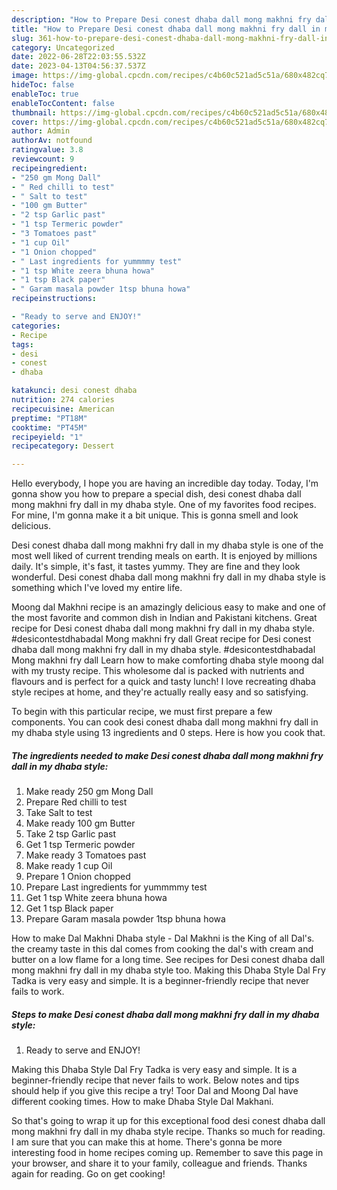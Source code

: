 ```yaml
---
description: "How to Prepare Desi conest dhaba dall mong makhni fry dall in my dhaba style yang Delicious"
title: "How to Prepare Desi conest dhaba dall mong makhni fry dall in my dhaba style yang Delicious"
slug: 361-how-to-prepare-desi-conest-dhaba-dall-mong-makhni-fry-dall-in-my-dhaba-style-yang-delicious
category: Uncategorized
date: 2022-06-28T22:03:55.532Z
date: 2023-04-13T04:56:37.537Z
image: https://img-global.cpcdn.com/recipes/c4b60c521ad5c51a/680x482cq70/desi-conest-dhaba-dall-mong-makhni-fry-dall-in-my-dhaba-style-recipe-main-photo.jpg
hideToc: false
enableToc: true
enableTocContent: false
thumbnail: https://img-global.cpcdn.com/recipes/c4b60c521ad5c51a/680x482cq70/desi-conest-dhaba-dall-mong-makhni-fry-dall-in-my-dhaba-style-recipe-main-photo.jpg
cover: https://img-global.cpcdn.com/recipes/c4b60c521ad5c51a/680x482cq70/desi-conest-dhaba-dall-mong-makhni-fry-dall-in-my-dhaba-style-recipe-main-photo.jpg
author: Admin
authorAv: notfound
ratingvalue: 3.8
reviewcount: 9
recipeingredient:
- "250 gm Mong Dall"
- " Red chilli to test"
- " Salt to test"
- "100 gm Butter"
- "2 tsp Garlic past"
- "1 tsp Termeric powder"
- "3 Tomatoes past"
- "1 cup Oil"
- "1 Onion chopped"
- " Last ingredients for yummmmy test"
- "1 tsp White zeera bhuna howa"
- "1 tsp Black paper"
- " Garam masala powder 1tsp bhuna howa"
recipeinstructions:

- "Ready to serve and ENJOY!"
categories:
- Recipe
tags:
- desi
- conest
- dhaba

katakunci: desi conest dhaba 
nutrition: 274 calories
recipecuisine: American
preptime: "PT18M"
cooktime: "PT45M"
recipeyield: "1"
recipecategory: Dessert

---
```



Hello everybody, I hope you are having an incredible day today. Today, I'm gonna show you how to prepare a special dish, desi conest dhaba dall mong makhni fry dall in my dhaba style. One of my favorites food recipes. For mine, I'm gonna make it a bit unique. This is gonna smell and look delicious.

Desi conest dhaba dall mong makhni fry dall in my dhaba style is one of the most well liked of current trending meals on earth. It is enjoyed by millions daily. It's simple, it's fast, it tastes yummy. They are fine and they look wonderful. Desi conest dhaba dall mong makhni fry dall in my dhaba style is something which I've loved my entire life.

Moong dal Makhni recipe is an amazingly delicious easy to make and one of the most favorite and common dish in Indian and Pakistani kitchens. Great recipe for Desi conest dhaba dall mong makhni fry dall in my dhaba style. #desicontestdhabadal Mong makhni fry dall Great recipe for Desi conest dhaba dall mong makhni fry dall in my dhaba style. #desicontestdhabadal Mong makhni fry dall Learn how to make comforting dhaba style moong dal with my trusty recipe. This wholesome dal is packed with nutrients and flavours and is perfect for a quick and tasty lunch! I love recreating dhaba style recipes at home, and they&#39;re actually really easy and so satisfying.


To begin with this particular recipe, we must first prepare a few components. You can cook desi conest dhaba dall mong makhni fry dall in my dhaba style using 13 ingredients and 0 steps. Here is how you cook that.

<!--inarticleads1-->

##### The ingredients needed to make Desi conest dhaba dall mong makhni fry dall in my dhaba style:

1. Make ready 250 gm Mong Dall
1. Prepare  Red chilli to test
1. Take  Salt to test
1. Make ready 100 gm Butter
1. Take 2 tsp Garlic past
1. Get 1 tsp Termeric powder
1. Make ready 3 Tomatoes past
1. Make ready 1 cup Oil
1. Prepare 1 Onion chopped
1. Prepare  Last ingredients for yummmmy test
1. Get 1 tsp White zeera bhuna howa
1. Get 1 tsp Black paper
1. Prepare  Garam masala powder 1tsp bhuna howa


How to make Dal Makhni Dhaba style - Dal Makhni is the King of all Dal&#39;s. the creamy taste in this dal comes from cooking the dal&#39;s with cream and butter on a low flame for a long time. See recipes for Desi conest dhaba dall mong makhni fry dall in my dhaba style too. Making this Dhaba Style Dal Fry Tadka is very easy and simple. It is a beginner-friendly recipe that never fails to work. 

<!--inarticleads2-->

##### Steps to make Desi conest dhaba dall mong makhni fry dall in my dhaba style:


1. Ready to serve and ENJOY!

Making this Dhaba Style Dal Fry Tadka is very easy and simple. It is a beginner-friendly recipe that never fails to work. Below notes and tips should help if you give this recipe a try! Toor Dal and Moong Dal have different cooking times. How to make Dhaba Style Dal Makhani. 

So that's going to wrap it up for this exceptional food desi conest dhaba dall mong makhni fry dall in my dhaba style recipe. Thanks so much for reading. I am sure that you can make this at home. There's gonna be more interesting food in home recipes coming up. Remember to save this page in your browser, and share it to your family, colleague and friends. Thanks again for reading. Go on get cooking!
